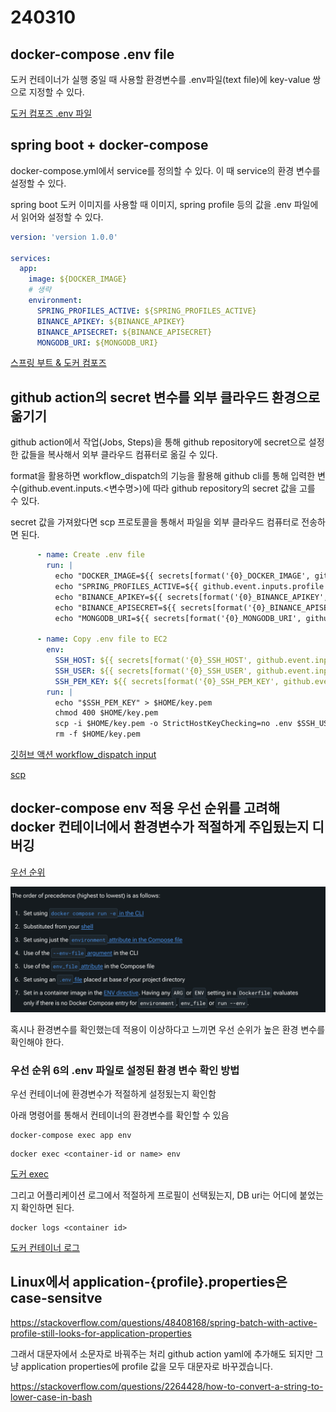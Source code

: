 # 240310

## docker-compose .env file

도커 컨테이너가 실행 중일 때 사용할 환경변수를 .env파일(text file)에 key-value 쌍으로 지정할 수 있다.

[도커 컴포즈 .env 파일](https://docs.docker.com/compose/environment-variables/set-environment-variables/)

## spring boot + docker-compose

docker-compose.yml에서 service를 정의할 수 있다. 이 때 service의 환경 변수를 설정할 수 있다.

spring boot 도커 이미지를 사용할 때 이미지, spring profile 등의 값을 .env 파일에서 읽어와 설정할 수 있다.

```yml
version: 'version 1.0.0'

services:
  app:
    image: ${DOCKER_IMAGE}
    # 생략
    environment:
      SPRING_PROFILES_ACTIVE: ${SPRING_PROFILES_ACTIVE}
      BINANCE_APIKEY: ${BINANCE_APIKEY}
      BINANCE_APISECRET: ${BINANCE_APISECRET}
      MONGODB_URI: ${MONGODB_URI}
```

[스프링 부트 & 도커 컴포즈](https://spring.io/blog/2023/06/21/docker-compose-support-in-spring-boot-3-1)


## github action의 secret 변수를 외부 클라우드 환경으로 옮기기

github action에서 작업(Jobs, Steps)을 통해 github repository에 secret으로 설정한 값들을 복사해서 외부 클라우드 컴퓨터로 옮길 수 있다.

format을 활용하면 workflow_dispatch의 기능을 활용해 github cli를 통해 입력한 변수(github.event.inputs.<변수명>)에 따라 github repository의 secret 값을 고를 수 있다.

secret 값을 가져왔다면 scp 프로토콜을 통해서 파일을 외부 클라우드 컴퓨터로 전송하면 된다.

```yml
      - name: Create .env file
        run: |
          echo "DOCKER_IMAGE=${{ secrets[format('{0}_DOCKER_IMAGE', github.event.inputs.profile)] }}" >> .env
          echo "SPRING_PROFILES_ACTIVE=${{ github.event.inputs.profile }}" >> .env
          echo "BINANCE_APIKEY=${{ secrets[format('{0}_BINANCE_APIKEY', github.event.inputs.profile)] }}" >> .env
          echo "BINANCE_APISECRET=${{ secrets[format('{0}_BINANCE_APISECRET', github.event.inputs.profile)] }}" >> .env
          echo "MONGODB_URI=${{ secrets[format('{0}_MONGODB_URI', github.event.inputs.profile)] }}" >> .env

      - name: Copy .env file to EC2
        env:
          SSH_HOST: ${{ secrets[format('{0}_SSH_HOST', github.event.inputs.profile)] }}
          SSH_USER: ${{ secrets[format('{0}_SSH_USER', github.event.inputs.profile)] }}
          SSH_PEM_KEY: ${{ secrets[format('{0}_SSH_PEM_KEY', github.event.inputs.profile)] }}
        run: |
          echo "$SSH_PEM_KEY" > $HOME/key.pem
          chmod 400 $HOME/key.pem
          scp -i $HOME/key.pem -o StrictHostKeyChecking=no .env $SSH_USER@$SSH_HOST:~/
          rm -f $HOME/key.pem
```

[깃허브 액션 workflow_dispatch input](https://docs.github.com/en/enterprise-cloud@latest/actions/using-workflows/workflow-syntax-for-github-actions#onworkflow_dispatchinputs)


[scp](https://ko.wikipedia.org/wiki/%EC%8B%9C%ED%81%90%EC%96%B4_%EC%B9%B4%ED%94%BC)

## docker-compose env 적용 우선 순위를 고려해 docker 컨테이너에서 환경변수가 적절하게 주입됬는지 디버깅

[우선 순위](https://docs.docker.com/compose/environment-variables/envvars-precedence/)

![alt text](image.png)

혹시나 환경변수를 확인했는데 적용이 이상하다고 느끼면 우선 순위가 높은 환경 변수를 확인해야 한다.

### 우선 순위 6의 .env 파일로 설정된 환경 변수 확인 방법

우선 컨테이너에 환경변수가 적절하게 설정됬는지 확인함

아래 명령어를 통해서 컨테이너의 환경변수를 확인할 수 있음

```shell
docker-compose exec app env
```

```shell
docker exec <container-id or name> env
```

[도커 exec](https://docs.docker.com/reference/cli/docker/compose/exec/)

그리고 어플리케이션 로그에서 적절하게 프로필이 선택됬는지, DB uri는 어디에 붙었는지 확인하면 된다.

```shell
docker logs <container id>
```

[도커 컨테이너 로그](https://docs.docker.com/reference/cli/docker/container/logs/)

## Linux에서 application-{profile}.properties은 case-sensitve 

https://stackoverflow.com/questions/48408168/spring-batch-with-active-profile-still-looks-for-application-properties

그래서 대문자에서 소문자로 바꿔주는 처리 github action yaml에 추가해도 되지만 그냥 application properties에 profile 값을 모두 대문자로 바꾸겠습니다.

https://stackoverflow.com/questions/2264428/how-to-convert-a-string-to-lower-case-in-bash
